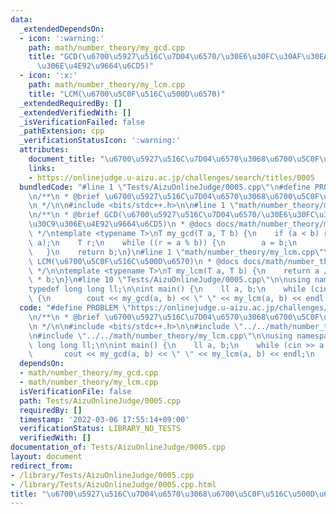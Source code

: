```yaml
---
data:
  _extendedDependsOn:
  - icon: ':warning:'
    path: math/number_theory/my_gcd.cpp
    title: "GCD(\u6700\u5927\u516C\u7D04\u6570/\u30E6\u30FC\u30AF\u30EA\u30C3\u30C9\
      \u306E\u4E92\u9664\u6CD5)"
  - icon: ':x:'
    path: math/number_theory/my_lcm.cpp
    title: "LCM(\u6700\u5C0F\u516C\u500D\u6570)"
  _extendedRequiredBy: []
  _extendedVerifiedWith: []
  _isVerificationFailed: false
  _pathExtension: cpp
  _verificationStatusIcon: ':warning:'
  attributes:
    document_title: "\u6700\u5927\u516C\u7D04\u6570\u3068\u6700\u5C0F\u516C\u500D\u6570"
    links:
    - https://onlinejudge.u-aizu.ac.jp/challenges/search/titles/0005
  bundledCode: "#line 1 \"Tests/AizuOnlineJudge/0005.cpp\"\n#define PROBLEM \"https://onlinejudge.u-aizu.ac.jp/challenges/search/titles/0005\"\
    \n/**\n * @brief \u6700\u5927\u516C\u7D04\u6570\u3068\u6700\u5C0F\u516C\u500D\u6570\
    \n */\n\n#include <bits/stdc++.h>\n\n#line 1 \"math/number_theory/my_gcd.cpp\"\
    \n/**\n * @brief GCD(\u6700\u5927\u516C\u7D04\u6570/\u30E6\u30FC\u30AF\u30EA\u30C3\
    \u30C9\u306E\u4E92\u9664\u6CD5)\n * @docs docs/math/number_theory/my_gcd.md\n\
    \ */\ntemplate <typename T>\nT my_gcd(T a, T b) {\n    if (a < b) return my_gcd(b,\
    \ a);\n    T r;\n    while ((r = a % b)) {\n        a = b;\n        b = r;\n \
    \   }\n    return b;\n}\n#line 1 \"math/number_theory/my_lcm.cpp\"\n/**\n * @brief\
    \ LCM(\u6700\u5C0F\u516C\u500D\u6570)\n * @docs docs/math/number_theory/my_lcm.md\n\
    \ */\n\ntemplate <typename T>\nT my_lcm(T a, T b) {\n    return a / gcd(a, b)\
    \ * b;\n}\n#line 10 \"Tests/AizuOnlineJudge/0005.cpp\"\n\nusing namespace std;\n\
    typedef long long ll;\n\nint main() {\n    ll a, b;\n    while (cin >> a >> b)\
    \ {\n        cout << my_gcd(a, b) << \" \" << my_lcm(a, b) << endl;\n    }\n}\n"
  code: "#define PROBLEM \"https://onlinejudge.u-aizu.ac.jp/challenges/search/titles/0005\"\
    \n/**\n * @brief \u6700\u5927\u516C\u7D04\u6570\u3068\u6700\u5C0F\u516C\u500D\u6570\
    \n */\n\n#include <bits/stdc++.h>\n\n#include \"../../math/number_theory/my_gcd.cpp\"\
    \n#include \"../../math/number_theory/my_lcm.cpp\"\n\nusing namespace std;\ntypedef\
    \ long long ll;\n\nint main() {\n    ll a, b;\n    while (cin >> a >> b) {\n \
    \       cout << my_gcd(a, b) << \" \" << my_lcm(a, b) << endl;\n    }\n}\n"
  dependsOn:
  - math/number_theory/my_gcd.cpp
  - math/number_theory/my_lcm.cpp
  isVerificationFile: false
  path: Tests/AizuOnlineJudge/0005.cpp
  requiredBy: []
  timestamp: '2022-03-06 17:55:14+09:00'
  verificationStatus: LIBRARY_NO_TESTS
  verifiedWith: []
documentation_of: Tests/AizuOnlineJudge/0005.cpp
layout: document
redirect_from:
- /library/Tests/AizuOnlineJudge/0005.cpp
- /library/Tests/AizuOnlineJudge/0005.cpp.html
title: "\u6700\u5927\u516C\u7D04\u6570\u3068\u6700\u5C0F\u516C\u500D\u6570"
---
```

